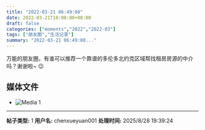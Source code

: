 ```yaml
---
title: "2022-03-21 06:49:08"
date: 2022-03-21T10:00:00+08:00
draft: false
categories: ["moments","2022","2022-03"]
tags: ["朋友圈","生活记录"]
summary: "2022-03-21 06:49:08..."
---
```


万能的朋友圈，有谁可以推荐一个靠谱的多伦多北约克区域帮找租房房源的中介吗？谢谢啦~ 😉

## 媒体文件

- ![Media 1](/Moments/photos/2022-03-21/202203210649080.jpg)

---

**帖子类型:** 1
**用户名:** chenxueyuan001
**处理时间:** 2025/8/28 19:39:24